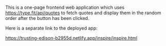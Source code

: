 This is a one-page frontend web application which uses https://type.fit/api/quotes to fetch quotes and display them in the random order after the button has been clicked.

Here is a separate link to the deployed app:

https://trusting-edison-b2955d.netlify.app/inspire/inspire.html
